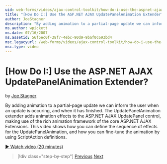 ```yaml
---
uid: web-forms/videos/ajax-control-toolkit/how-do-i-use-the-aspnet-ajax-updatepanelanimation-extender
title: "[How Do I:] Use the ASP.NET AJAX UpdatePanelAnimation Extender? | Microsoft Docs"
author: JoeStagner
description: "By adding animation to a partial-page update we can inform the user when an update is occuring, and when it has finished. The UpdatePanelAnimation extender a..."
ms.author: wpickett
ms.date: 07/16/2007
ms.assetid: 56f5ec0f-38f7-4ebc-90d9-9baf0c693bd4
msc.legacyurl: /web-forms/videos/ajax-control-toolkit/how-do-i-use-the-aspnet-ajax-updatepanelanimation-extender
msc.type: video
---
```

# [How Do I:] Use the ASP.NET AJAX UpdatePanelAnimation Extender?

by [Joe Stagner](https://github.com/JoeStagner)

By adding animation to a partial-page update we can inform the user when an update is occuring, and when it has finished. The UpdatePanelAnimation extender adds animation effects to the ASP.NET AJAX UpdatePanel control, making use of the rich animation framework of the core ASP.NET AJAX Extensions. This video shows how you can define the sequence of effects for the UpdatePanelAnimation, and how you can fine-tune the animation by using ScriptAction definitions.

[&#9654; Watch video (20 minutes)](https://channel9.msdn.com/Blogs/ASP-NET-Site-Videos/how-do-i-use-the-aspnet-ajax-updatepanelanimation-extender)

> [!div class="step-by-step"]
> [Previous](how-do-i-use-the-aspnet-ajax-slideshow-extender.md)
> [Next](how-do-i-the-ajax-toolkit-reorder-control.md)

